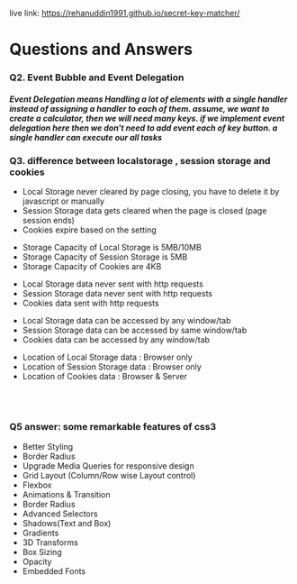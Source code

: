 live link: https://rehanuddin1991.github.io/secret-key-matcher/

<h1>Questions and Answers </h1>
<h3>Q2. Event Bubble and Event Delegation</h3>
<h5>Event Delegation means Handling a lot of elements with a single
handler instead of assigning a handler to each of them.
assume, we want to create a calculator, then we will need many keys. if we implement event delegation here then we don't need to add event each of key button. a single handler can execute our all tasks</h5>

<h3>Q3. difference between localstorage , session storage and cookies</h3>
 
<ul>
			<li>Local Storage never cleared by page closing, you have to delete it by javascript or manually</li>
			<li>Session Storage data gets cleared when the page is closed (page session ends)</li>
			<li>Cookies expire based on the setting </li>

</ul>

<ul>
			<li>Storage Capacity of Local Storage is 5MB/10MB</li>
			<li>Storage Capacity of Session Storage is 5MB</li>
			<li>Storage Capacity of Cookies are 4KB </li>

</ul>

<ul>
			<li>Local Storage data never sent with http requests </li>
			<li>Session Storage data never sent with http requests</li>
			<li>Cookies data sent with http requests </li>

</ul>

<ul>
			<li>Local Storage data can be accessed by any window/tab</li>
			<li>Session Storage data can be accessed by same window/tab</li>
			<li>Cookies data can be accessed by any window/tab </li>

</ul>

<ul>
			<li>Location of Local Storage data : Browser only</li>
			<li>Location of Session Storage data : Browser only</li>
			<li>Location of Cookies data : Browser & Server </li>

</ul>
 	 

	  
<br>
<br>
<h3>Q5 answer: some remarkable features of css3 </h3>
<ul>
	<li>Better Styling</li>
	<li>Border Radius</li>
	<li>Upgrade Media Queries for responsive design</li>
	<li>Grid Layout (Column/Row wise Layout control)</li>
	<li>Flexbox</li>
	<li>Animations & Transition</li>
	<li>Border Radius</li>
	<li>Advanced Selectors</li>
	<li>Shadows(Text and Box)</li>
	<li>Gradients</li>
	<li>3D Transforms </li>
	<li>Box Sizing</li>
	<li>Opacity</li>
	<li>Embedded Fonts</li>

</ul>
